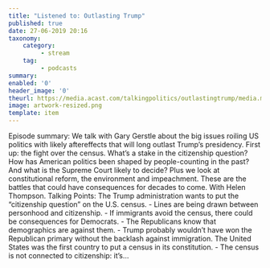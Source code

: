 ```yaml
---
title: "Listened to: Outlasting Trump"
published: true
date: 27-06-2019 20:16
taxonomy:
    category:
         - stream
    tag:
         - podcasts
summary:
enabled: '0'
header_image: '0'
theurl: https://media.acast.com/talkingpolitics/outlastingtrump/media.mp3
image: artwork-resized.png
template: item
---
```

 
Episode summary: We talk with Gary Gerstle about the big issues roiling US politics with likely aftereffects that will long outlast Trump’s presidency. First up: the fight over the census. What’s a stake in the citizenship question? How has American politics been shaped by people-counting in the past? And what is the Supreme Court likely to decide? Plus we look at constitutional reform, the environment and impeachment. These are the battles that could have consequences for decades to come. With Helen Thompson. Talking Points: The Trump administration wants to put the “citizenship question” on the U.S. census. - Lines are being drawn between personhood and citizenship. - If immigrants avoid the census, there could be consequences for Democrats. - The Republicans know that demographics are against them. - Trump probably wouldn’t have won the Republican primary without the backlash against immigration. The United States was the first country to put a census in its constitution. - The census is not connected to citizenship: it’s…
